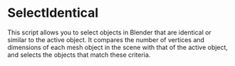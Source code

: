 # SelectIdentical
This script allows you to select objects in Blender that are identical or similar to the active object. It compares the number of vertices and dimensions of each mesh object in the scene with that of the active object, and selects the objects that match these criteria.
